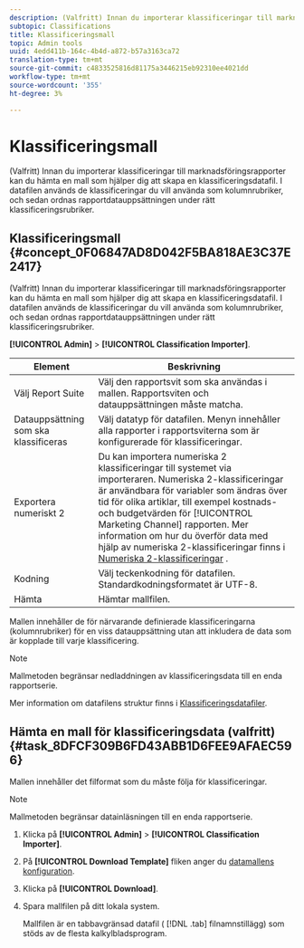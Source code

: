 ```yaml
---
description: (Valfritt) Innan du importerar klassificeringar till marknadsföringsrapporter kan du hämta en mall som hjälper dig att skapa en klassificeringsdatafil. I datafilen används de klassificeringar du vill använda som kolumnrubriker, och sedan ordnas rapportdatauppsättningen under rätt klassificeringsrubriker.
subtopic: Classifications
title: Klassificeringsmall
topic: Admin tools
uuid: 4edd411b-164c-4b4d-a872-b57a3163ca72
translation-type: tm+mt
source-git-commit: c4833525816d81175a3446215eb92310ee4021dd
workflow-type: tm+mt
source-wordcount: '355'
ht-degree: 3%

---
```



# Klassificeringsmall

(Valfritt) Innan du importerar klassificeringar till marknadsföringsrapporter kan du hämta en mall som hjälper dig att skapa en klassificeringsdatafil. I datafilen används de klassificeringar du vill använda som kolumnrubriker, och sedan ordnas rapportdatauppsättningen under rätt klassificeringsrubriker.

## Klassificeringsmall {#concept_0F06847AD8D042F5BA818AE3C37E2417}

(Valfritt) Innan du importerar klassificeringar till marknadsföringsrapporter kan du hämta en mall som hjälper dig att skapa en klassificeringsdatafil. I datafilen används de klassificeringar du vill använda som kolumnrubriker, och sedan ordnas rapportdatauppsättningen under rätt klassificeringsrubriker.

**[!UICONTROL Admin]** > **[!UICONTROL Classification Importer]**.

| Element | Beskrivning |
|---|---|
| Välj Report Suite | Välj den rapportsvit som ska användas i mallen. Rapportsviten och datauppsättningen måste matcha. |
| Datauppsättning som ska klassificeras | Välj datatyp för datafilen. Menyn innehåller alla rapporter i rapportsviterna som är konfigurerade för klassificeringar. |
| Exportera numeriskt 2 | Du kan importera numeriska 2 klassificeringar till systemet via importeraren. Numeriska 2-klassificeringar är användbara för variabler som ändras över tid för olika artiklar, till exempel kostnads- och budgetvärden för [!UICONTROL Marketing Channel] rapporten. Mer information om hur du överför data med hjälp av numeriska 2-klassificeringar finns i [Numeriska 2-klassificeringar](/help/components/c-classifications2/c-numeric-2/c-numeric-2-classifications.md) . |
| Kodning | Välj teckenkodning för datafilen. Standardkodningsformatet är UTF-8. |
| Hämta | Hämtar mallfilen. |

Mallen innehåller de för närvarande definierade klassificeringarna (kolumnrubriker) för en viss datauppsättning utan att inkludera de data som är kopplade till varje klassificering.

>[!NOTE]
>
>Mallmetoden begränsar nedladdningen av klassificeringsdata till en enda rapportserie.

Mer information om datafilens struktur finns i [Klassificeringsdatafiler](/help/components/c-classifications2/c-classifications-importer/c-saint-data-files.md).

## Hämta en mall för klassificeringsdata (valfritt) {#task_8DFCF309B6FD43ABB1D6FEE9AFAEC596}

Mallen innehåller det filformat som du måste följa för klassificeringar.

>[!NOTE]
>
>Mallmetoden begränsar datainläsningen till en enda rapportserie.

1. Klicka på **[!UICONTROL Admin]** > **[!UICONTROL Classification Importer]**.
1. På **[!UICONTROL Download Template]** fliken anger du [datamallens konfiguration](/help/components/c-classifications2/c-classifications-importer/c-download-saint-data.md).
1. Klicka på **[!UICONTROL Download]**.
1. Spara mallfilen på ditt lokala system.

   Mallfilen är en tabbavgränsad datafil ( [!DNL .tab] filnamnstillägg) som stöds av de flesta kalkylbladsprogram.

